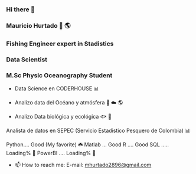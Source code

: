 ### Hi there 👋

### Mauricio Hurtado :ocean: :earth_americas:

### Fishing Engineer expert in Stadistics
### Data Scientist
### M.Sc Physic Oceanography Student

- Data Science en CODERHOUSE  :bar_chart:

- Analizo data del Océano y atmósfera :ocean: :cloud: :earth_americas:

- Analizo Data biológica y ecológica  :fish: :shark:


Analista de datos en SEPEC (Servicio Estadistico Pesquero de Colombia) :bar_chart:


Python.... Good (My favorite) :shamrock:
Matlab ... Good
R .... Good
SQL ..... Loading% :seedling:
PowerBI .... Loading% :seedling:
 


- 📫 How to reach me:
E-mail: mhurtado2896@gmail.com 
